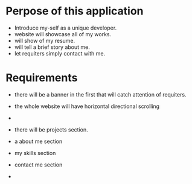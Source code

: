 # Perpose of this application
- Introduce my-self as a unique developer.
- website will showcase all of my works.
- will show of my resume.
- will tell a brief story about me.
- let requiters simply contact with me. 

# Requirements
- there will be a banner in the first that will catch attention of requiters.
- the whole website will have horizontal directional scrolling
- 

- there will be projects section.
- a about me section
- my skills section
- contact me section
- 
